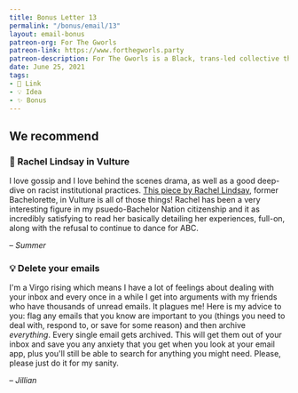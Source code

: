 ```yaml
---
title: Bonus Letter 13
permalink: "/bonus/email/13"
layout: email-bonus
patreon-org: For The Gworls
patreon-link: https://www.forthegworls.party
patreon-description: For The Gworls is a Black, trans-led collective that raises money to help Black transgender people pay for their rent, gender-affirming surgeries, smaller co-pays for medicines/doctor’s visits, and travel assistance.
date: June 25, 2021
tags:
- 🔗 Link
- 💡 Idea
- ✨ Bonus
---
```


## We recommend

### 🔗 Rachel Lindsay in Vulture

I love gossip and I love behind the scenes drama, as well as a good deep-dive on racist institutional practices. [This piece by Rachel Lindsay](https://www.vulture.com/article/rachel-lindsay-the-bachelor-franchise.html), former Bachelorette, in Vulture is all of those things! Rachel has been a very interesting figure in my psuedo-Bachelor Nation citizenship and it as incredibly satisfying to read her basically detailing her experiences, full-on, along with the refusal to continue to dance for ABC.

– *Summer*

### 💡 Delete your emails

I'm a Virgo rising which means I have a lot of feelings about dealing with your inbox and every once in a while I get into arguments with my friends who have thousands of unread emails. It plagues me! Here is my advice to you: flag any emails that you know are important to you (things you need to deal with, respond to, or save for some reason) and then archive *everything*. Every single email gets archived. This will get them out of your inbox and save you any anxiety that you get when you look at your email app, plus you'll still be able to search for anything you might need. Please, please just do it for my sanity.

– *Jillian*
